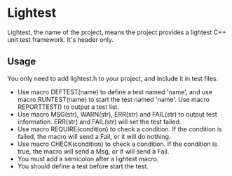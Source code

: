 # Lightest 
Lightest, the name of the project, means the project provides a lightest C++ unit test framework. It's header only.
## Usage 
You only need to add lightest.h to your project, and include it in test files. 
 
* Use macro DEFTEST(name) to define a test named 'name', and use macro RUNTEST(name) to start the test named 'name'. Use macro REPORTTEST() to output a test list. 
* Use macro MSG(str), WARN(str), ERR(str) and FAIL(str) to output test information. ERR(str) and FAIL(str) will set the test failed. 
* Use macro REQUIRE(condition) to check a condition. If the condition is failed, the macro will send a Fail, or it will do nothing. 
* Use macro CHECK(condition) to check a condition. If the condition is true, the macro will send a Msg, or if will send a Fail. 
* You must add a semicolon after a lightest macro. 
* You should define a test before start the test. 
